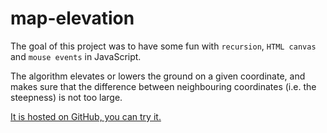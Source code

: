 # map-elevation

The goal of this project was to have some fun with `recursion`, `HTML canvas` and `mouse events` in JavaScript.

The algorithm elevates or lowers the ground on a given coordinate, and makes sure that the difference between neighbouring coordinates (i.e. the steepness) is not too large.

[It is hosted on GitHub, you can try it.](https://gergooo.github.io/map-elevation/)
